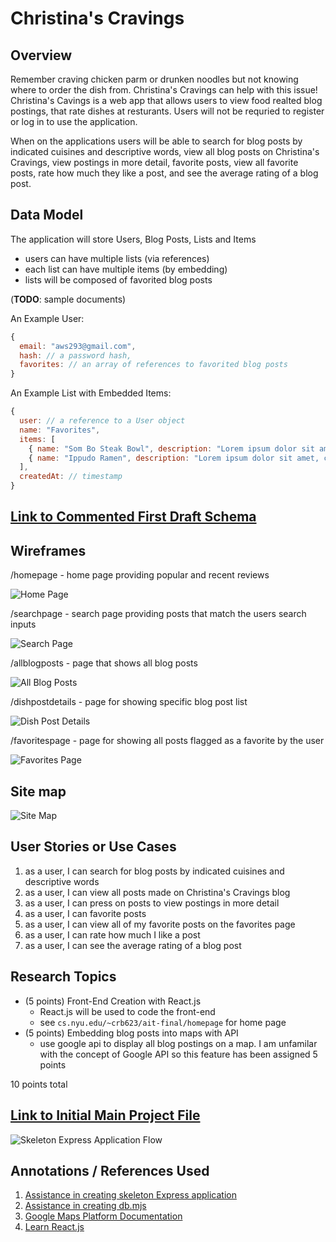 # Christina's Cravings

## Overview
Remember craving chicken parm or drunken noodles but not knowing where to order the dish from. Christina's Cravings can help with this issue! Christina's Cavings is a web app that allows users to view food realted blog postings, that rate dishes at resturants. Users will not be requried to register or log in to use the application. 

When on the applications users will be able to search for blog posts by indicated cuisines and descriptive words, view all blog posts on Christina's Cravings, view postings in more detail, favorite posts, view all favorite posts, rate how much they like a post, and see the average rating of a blog post.

## Data Model

The application will store Users, Blog Posts, Lists and Items

* users can have multiple lists (via references)
* each list can have multiple items (by embedding)
* lists will be composed of favorited blog posts

(__TODO__: sample documents)

An Example User:

```javascript
{
  email: "aws293@gmail.com",
  hash: // a password hash,
  favorites: // an array of references to favorited blog posts
}
```

An Example List with Embedded Items:

```javascript
{
  user: // a reference to a User object
  name: "Favorites",
  items: [
    { name: "Som Bo Steak Bowl", description: "Lorem ipsum dolor sit amet, consectetur adipiscing elit. Nam eu.", rating: "4", checked: true},
    { name: "Ippudo Ramen", description: "Lorem ipsum dolor sit amet, consectetur adipiscing elit. Nam eu.", rating: "5", checked: true},
  ],
  createdAt: // timestamp
}
```


## [Link to Commented First Draft Schema](db.mjs) 

## Wireframes

/homepage - home page providing popular and recent reviews

![Home Page](Cider-Sips/documentation/home-page.png)

/searchpage - search page providing posts that match the users search inputs

![Search Page](Cider-Sips/documentation/search-results.png)

/allblogposts - page that shows all blog posts

![All Blog Posts](Cider-Sips/documentation/all-blog-posts.png)

/dishpostdetails - page for showing specific blog post list

![Dish Post Details](Cider-Sips/documentation/dish-post-details.png)

/favoritespage - page for showing all posts flagged as a favorite by the user

![Favorites Page](Cider-Sips/documentation/favorites-page.png)

## Site map
![Site Map](Cider-Sips/documentation/christinas-cravings-site-map.png)

## User Stories or Use Cases
1. as a user, I can search for blog posts by indicated cuisines and descriptive words
2. as a user, I can view all posts made on Christina's Cravings blog
3. as a user, I can press on posts to view postings in more detail
4. as a user, I can favorite posts
5. as a user, I can view all of my favorite posts on the favorites page
6. as a user, I can rate how much I like a post
7. as a user, I can see the average rating of a blog post

## Research Topics

* (5 points) Front-End Creation with React.js
    * React.js will be used to code the front-end
    * see <code>cs.nyu.edu/~crb623/ait-final/homepage</code> for home page
* (5 points) Embedding blog posts into maps with API
    * use google api to display all blog postings on a map. I am unfamilar with the concept of Google API so this feature has been assigned 5 points

10 points total

## [Link to Initial Main Project File](app.mjs) 

![Skeleton Express Application Flow](Cider-Sips/documentation/express-skeleton.png)

## Annotations / References Used
1. [Assistance in creating skeleton Express application](https://developer.mozilla.org/en-US/docs/Learn/Server-side/Express_Nodejs/skeleton_website#running_the_skeleton_website)
2. [Assistance in creating db.mjs](https://developer.mozilla.org/en-US/docs/Learn/Server-side/Express_Nodejs/mongoose)
3. [Google Maps Platform Documentation](https://developers.google.com/maps/documentation)
4. [Learn React.js](https://react.dev/learn)
